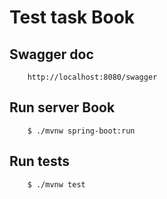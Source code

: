 # Test task Book

## Swagger doc
```
    http://localhost:8080/swagger
```

## Run server Book
```#!bash
    $ ./mvnw spring-boot:run
```

## Run tests
```#!bash
    $ ./mvnw test
```